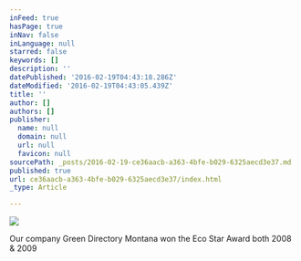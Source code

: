 ```yaml
---
inFeed: true
hasPage: true
inNav: false
inLanguage: null
starred: false
keywords: []
description: ''
datePublished: '2016-02-19T04:43:18.286Z'
dateModified: '2016-02-19T04:43:05.439Z'
title: ''
author: []
authors: []
publisher:
  name: null
  domain: null
  url: null
  favicon: null
sourcePath: _posts/2016-02-19-ce36aacb-a363-4bfe-b029-6325aecd3e37.md
published: true
url: ce36aacb-a363-4bfe-b029-6325aecd3e37/index.html
_type: Article

---
```

![](https://the-grid-user-content.s3-us-west-2.amazonaws.com/d601972d-603b-4078-8e91-6a57a7baa9c4.jpg)

Our company Green Directory Montana won the Eco Star Award both 2008 & 2009